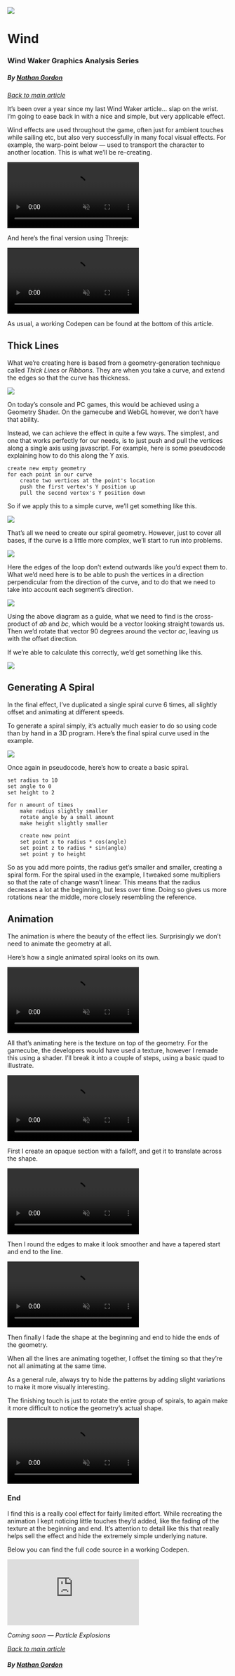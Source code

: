 ![](docs/assets/images/wind/header.jpeg)

# Wind

### Wind Waker Graphics Analysis Series

##### *By [Nathan Gordon](https://twitter.com/gordonnl)*

[*Back to main article*](?index)

It’s been over a year since my last Wind Waker article… slap on the wrist. I’m going to ease back in with a nice and simple, but very applicable effect.

Wind effects are used throughout the game, often just for ambient touches while sailing etc, but also very successfully in many focal visual effects. For example, the warp-point below — used to transport the character to another location. This is what we’ll be re-creating.

<video src="docs/assets/videos/wind/reference.mp4" playsinline loop muted autoplay="autoplay"></video>

And here’s the final version using Threejs:

<video src="docs/assets/videos/wind/recreation.mp4" playsinline loop muted autoplay="autoplay"></video>

As usual, a working Codepen can be found at the bottom of this article.

## Thick Lines

What we’re creating here is based from a geometry-generation technique called *Thick Lines* or *Ribbons*. They are when you take a curve, and extend the edges so that the curve has thickness.

![](docs/assets/images/wind/lines.jpeg)

On today’s console and PC games, this would be achieved using a Geometry Shader. On the gamecube and WebGL however, we don’t have that ability.

Instead, we can achieve the effect in quite a few ways. The simplest, and one that works perfectly for our needs, is to just push and pull the vertices along a single axis using javascript. For example, here is some pseudocode explaining how to do this along the Y axis.

    create new empty geometry
    for each point in our curve
        create two vertices at the point's location
        push the first vertex's Y position up
        pull the second vertex's Y position down

So if we apply this to a simple curve, we’ll get something like this.

![](docs/assets/images/wind/simple-curve.png)

That’s all we need to create our spiral geometry. However, just to cover all bases, if the curve is a little more complex, we’ll start to run into problems.

![](docs/assets/images/wind/loop.png)

Here the edges of the loop don’t extend outwards like you’d expect them to. What we’d need here is to be able to push the vertices in a direction perpendicular from the direction of the curve, and to do that we need to take into account each segment’s direction.

![](docs/assets/images/wind/segment-direction.jpeg)

Using the above diagram as a guide, what we need to find is the cross-product of *ab* and *bc*, which would be a vector looking straight towards us. Then we’d rotate that vector 90 degrees around the vector *ac*, leaving us with the offset direction.

If we’re able to calculate this correctly, we’d get something like this.

![](docs/assets/images/wind/loop-correct.png)

## Generating A Spiral

In the final effect, I’ve duplicated a single spiral curve 6 times, all slightly offset and animating at different speeds.

To generate a spiral simply, it’s actually much easier to do so using code than by hand in a 3D program. Here’s the final spiral curve used in the example.

![](docs/assets/images/wind/spiral.png)

Once again in pseudocode, here’s how to create a basic spiral.

    set radius to 10
    set angle to 0
    set height to 2

    for n amount of times
        make radius slightly smaller
        rotate angle by a small amount
        make height slightly smaller

        create new point
        set point x to radius * cos(angle)
        set point z to radius * sin(angle)
        set point y to height

So as you add more points, the radius get’s smaller and smaller, creating a spiral form. For the spiral used in the example, I tweaked some multipliers so that the rate of change wasn’t linear. This means that the radius decreases a lot at the beginning, but less over time. Doing so gives us more rotations near the middle, more closely resembling the reference.

## Animation

The animation is where the beauty of the effect lies. Surprisingly we don’t need to animate the geometry at all.

Here’s how a single animated spiral looks on its own.

<video src="docs/assets/videos/wind/single.mp4" playsinline loop muted autoplay="autoplay"></video>

All that’s animating here is the texture on top of the geometry. For the gamecube, the developers would have used a texture, however I remade this using a shader. I’ll break it into a couple of steps, using a basic quad to illustrate.

<video src="docs/assets/videos/wind/texture.mp4" playsinline loop muted autoplay="autoplay"></video>

First I create an opaque section with a falloff, and get it to translate across the shape.

<video src="docs/assets/videos/wind/falloff.mp4" playsinline loop muted autoplay="autoplay"></video>

Then I round the edges to make it look smoother and have a tapered start and end to the line.

<video src="docs/assets/videos/wind/taper.mp4" playsinline loop muted autoplay="autoplay"></video>

Then finally I fade the shape at the beginning and end to hide the ends of the geometry.

When all the lines are animating together, I offset the timing so that they’re not all animating at the same time.

As a general rule, always try to hide the patterns by adding slight variations to make it more visually interesting.

The finishing touch is just to rotate the entire group of spirals, to again make it more difficult to notice the geometry’s actual shape.

<video src="docs/assets/videos/wind/rotation.mp4" playsinline loop muted autoplay="autoplay"></video>

### End

I find this is a really cool effect for fairly limited effort. While recreating the animation I kept noticing little touches they’d added, like the fading of the texture at the beginning and end. It’s attention to detail like this that really helps sell the effect and hide the extremely simple underlying nature.

Below you can find the full code source in a working Codepen.

<iframe src="https://medium.com/media/72ab8e38dbc4928a94dc121850efca5c" frameborder=0></iframe>

*Coming soon — Particle Explosions*

[*Back to main article*](?index)

##### *By [Nathan Gordon](https://twitter.com/gordonnl)*